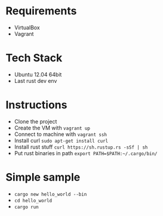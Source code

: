 # Requirements

* VirtualBox
* Vagrant

# Tech Stack

* Ubuntu 12.04 64bit
* Last rust dev env

# Instructions

* Clone the project
* Create the VM with `vagrant up`
* Connect to machine with `vagrant ssh`
* Install curl `sudo apt-get install curl`
* Install rust stuff `curl https://sh.rustup.rs -sSf | sh`
* Put rust binaries in path `export PATH=$PATH:~/.cargo/bin/`

# Simple sample
* `cargo new hello_world --bin`
* `cd hello_world`
* `cargo run`

